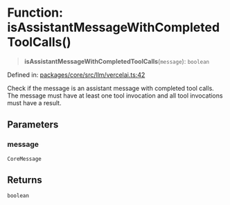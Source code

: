 # Function: isAssistantMessageWithCompletedToolCalls()

> **isAssistantMessageWithCompletedToolCalls**(`message`): `boolean`

Defined in: [packages/core/src/llm/vercelai.ts:42](https://github.com/GeoDaCenter/openassistant/blob/dc72d81a35cf8e46295657303846fbb4ad891993/packages/core/src/llm/vercelai.ts#L42)

Check if the message is an assistant message with completed tool calls.
The message must have at least one tool invocation and all tool invocations
must have a result.

## Parameters

### message

`CoreMessage`

## Returns

`boolean`
